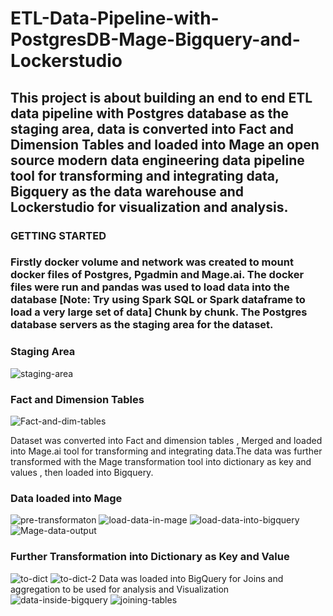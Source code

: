 # ETL-Data-Pipeline-with-PostgresDB-Mage-Bigquery-and-Lockerstudio
## This project is about building an end to end ETL data pipeline with Postgres database as the staging area, data is converted into Fact and Dimension Tables and loaded into Mage an open source modern data engineering data pipeline tool for transforming and integrating data, Bigquery as the data warehouse and Lockerstudio for visualization and analysis.

### GETTING STARTED
### Firstly docker volume and network was created to mount docker files of Postgres, Pgadmin and Mage.ai. The docker files were run and pandas was used to load data into the database [Note: Try using Spark SQL or Spark dataframe to load a very large set of data] Chunk by chunk. The Postgres database servers as the staging area for the dataset. 
### Staging Area
![staging-area](https://github.com/liltims77/ETL-Data-Pipeline-with-PostgresDB-Mage-Bigquery-and-Lockerstudio/assets/41475769/82a23ffa-dc23-4fb1-83b1-b8af3ec6015a)
### Fact and Dimension Tables
![Fact-and-dim-tables](https://github.com/liltims77/ETL-Data-Pipeline-with-PostgresDB-Mage-Bigquery-and-Lockerstudio/assets/41475769/eeb5654e-8950-4083-9d63-4322c342185a)

Dataset was converted into Fact and dimension tables , Merged and loaded into Mage.ai tool for transforming and integrating data.The data was further transformed with the Mage transformation tool into dictionary as key and values , then loaded into Bigquery.
### Data loaded into Mage
![pre-transformaton](https://github.com/liltims77/ETL-Data-Pipeline-with-PostgresDB-Mage-Bigquery-and-Lockerstudio/assets/41475769/e1077b28-e9ea-4de4-b7b0-110b7ed2bb76)
![load-data-in-mage](https://github.com/liltims77/ETL-Data-Pipeline-with-PostgresDB-Mage-Bigquery-and-Lockerstudio/assets/41475769/6c6d9144-2cb2-4712-a128-8ce5cde9c89c)
![load-data-into-bigquery](https://github.com/liltims77/ETL-Data-Pipeline-with-PostgresDB-Mage-Bigquery-and-Lockerstudio/assets/41475769/69312909-d773-469f-b2cd-4e45df9ff115)
![Mage-data-output](https://github.com/liltims77/ETL-Data-Pipeline-with-PostgresDB-Mage-Bigquery-and-Lockerstudio/assets/41475769/b82bbcd8-9154-4a6e-8836-7749eb096ef4)
### Further Transformation into Dictionary as Key and Value
![to-dict](https://github.com/liltims77/ETL-Data-Pipeline-with-PostgresDB-Mage-Bigquery-and-Lockerstudio/assets/41475769/a6b603a8-893d-412a-b0bc-dd7a520ba671)
![to-dict-2](https://github.com/liltims77/ETL-Data-Pipeline-with-PostgresDB-Mage-Bigquery-and-Lockerstudio/assets/41475769/a346e779-85df-40bd-b560-70ec228fbddb)
Data was loaded into BigQuery for Joins and aggregation to be used for analysis and Visualization
![data-inside-bigquery](https://github.com/liltims77/ETL-Data-Pipeline-with-PostgresDB-Mage-Bigquery-and-Lockerstudio/assets/41475769/c286fd2e-8100-4d97-bba6-39c022d336d7)
![joining-tables](https://github.com/liltims77/ETL-Data-Pipeline-with-PostgresDB-Mage-Bigquery-and-Lockerstudio/assets/41475769/6d9ea519-a30a-4852-ba43-c0b05bf36782)






